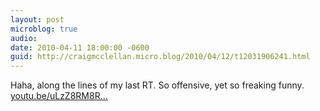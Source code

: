 ```yaml
---
layout: post
microblog: true
audio: 
date: 2010-04-11 18:00:00 -0600
guid: http://craigmcclellan.micro.blog/2010/04/12/t12031906241.html
---
```

Haha, along the lines of my last RT.  So offensive, yet so freaking funny. [youtu.be/uLzZ8RM8R...](http://youtu.be/uLzZ8RM8Rfw)
